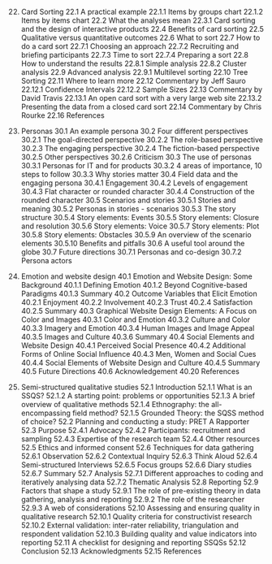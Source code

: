 22. Card Sorting
22.1 A practical example
22.1.1 Items by groups chart
22.1.2 Items by items chart
22.2 What the analyses mean
22.3.1 Card sorting and the design of interactive products
22.4 Benefits of card sorting
22.5 Qualitative versus quantitative outcomes
22.6 What to sort
22.7 How to do a card sort
22.7.1 Choosing an approach
22.7.2 Recruiting and briefing participants
22.7.3 Time to sort
22.7.4 Preparing a sort
22.8 How to understand the results
22.8.1 Simple analysis
22.8.2 Cluster analysis
22.9 Advanced analysis
22.9.1 Multilevel sorting
22.10 Tree Sorting
22.11 Where to learn more
22.12 Commentary by Jeff Sauro
22.12.1 Confidence Intervals
22.12.2 Sample Sizes
22.13 Commentary by David Travis
22.13.1 An open card sort with a very large web site
22.13.2 Presenting the data from a closed card sort
22.14 Commentary by Chris Rourke
22.16 References

30. Personas
30.1 An example persona
30.2 Four different perspectives
30.2.1 The goal-directed perspective
30.2.2 The role-based perspective
30.2.3 The engaging perspective
30.2.4 The fiction-based perspective
30.2.5 Other perspectives
30.2.6 Criticism
30.3 The use of personas
30.3.1 Personas for IT and for products
30.3.2 4 areas of importance, 10 steps to follow
30.3.3 Why stories matter
30.4 Field data and the engaging persona
30.4.1 Engagement
30.4.2 Levels of engagement
30.4.3 Flat character or rounded character
30.4.4 Construction of the rounded character
30.5 Scenarios and stories
30.5.1 Stories and meaning
30.5.2 Personas in stories - scenarios
30.5.3 The story structure
30.5.4 Story elements: Events
30.5.5 Story elements: Closure and resolution
30.5.6 Story elements: Voice
30.5.7 Story elements: Plot
30.5.8 Story elements: Obstacles
30.5.9 An overview of the scenario elements
30.5.10 Benefits and pitfalls
30.6 A useful tool around the globe
30.7 Future directions
30.7.1 Personas and co-design
30.7.2 Persona actors


40. Emotion and website design
40.1 Emotion and Website Design: Some Background
40.1.1 Defining Emotion
40.1.2 Beyond Cognitive-based Paradigms
40.1.3 Summary
40.2 Outcome Variables that Elicit Emotion
40.2.1 Enjoyment
40.2.2 Involvement
40.2.3 Trust
40.2.4 Satisfaction
40.2.5 Summary
40.3 Graphical Website Design Elements: A Focus on Color and Images
40.3.1 Color and Emotion
40.3.2 Culture and Color
40.3.3 Imagery and Emotion
40.3.4 Human Images and Image Appeal
40.3.5 Images and Culture
40.3.6 Summary
40.4 Social Elements and Website Design
40.4.1 Perceived Social Presence
40.4.2 Additional Forms of Online Social Influence
40.4.3 Men, Women and Social Cues
40.4.4 Social Elements of Website Design and Culture
40.4.5 Summary
40.5 Future Directions
40.6 Acknowledgement
40.20 References

52. Semi-structured qualitative studies
52.1 Introduction
52.1.1 What is an SSQS?
52.1.2 A starting point: problems or opportunities
52.1.3 A brief overview of qualitative methods
52.1.4 Ethnography: the all-encompassing field method?
52.1.5 Grounded Theory: the SQSS method of choice?
52.2 Planning and conducting a study: PRET A Rapporter
52.3 Purpose
52.4.1 Advocacy
52.4.2 Participants: recruitment and sampling
52.4.3 Expertise of the research team
52.4.4 Other resources
52.5 Ethics and informed consent
52.6 Techniques for data gathering
52.6.1 Observation
52.6.2 Contextual Inquiry
52.6.3 Think Aloud
52.6.4 Semi-structured Interviews
52.6.5 Focus groups
52.6.6 Diary studies
52.6.7 Summary
52.7 Analysis
52.7.1 Different approaches to coding and iteratively analysing data
52.7.2 Thematic Analysis
52.8 Reporting
52.9 Factors that shape a study
52.9.1 The role of pre-existing theory in data gathering, analysis and reporting
52.9.2 The role of the researcher
52.9.3 A web of considerations
52.10 Assessing and ensuring quality in qualitative research
52.10.1 Quality criteria for constructivist research
52.10.2 External validation: inter-rater reliability, triangulation and respondent validation
52.10.3 Building quality and value indicators into reporting
52.11 A checklist for designing and reporting SSQSs
52.12 Conclusion
52.13 Acknowledgments
52.15 References

